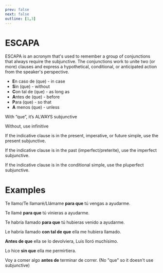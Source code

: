 ```yaml
---
prev: false
next: false
outline: [1,3]
---
```

# ESCAPA
ESCAPA is an acronym that's used to remember a group of conjunctions that always require the subjunctive. The conjunctions work to unite two (or more) clauses and express a hypothetical, conditional, or anticipated action from the speaker's perspective.
- **E**n caso de (que) - in case
- **S**in (que) - without
- **C**on tal de (que) - as long as
- **A**ntes de (que) - before
- **P**ara (que) - so that
- **A** menos (que) - unless

With “que”, it’s ALWAYS subjunctive

Without, use infinitive

If the indicative clause is in the present, imperative, or future simple, use the present subjunctive.

If the indicative clause is in the past (imperfect/preterite), use the imperfect subjunctive.

If the indicative clause is in the conditional simple, use the pluperfect subjunctive.
# Examples
Te llamo/Te llamaré/Llámame  **para que** tú vengas a ayudarme.

Te llamé **para que** tú vinieras a ayudarme.

Te habría llamado **para que** tú hubieras venido  a ayudarme.

Le habría llamado **con tal de que** ella me hubiera llamado.

**Antes de que** ella se lo devolviera, Luis lloró muchísimo.

Lo hice **sin que** ella me permirtiera.

Voy a comer algo **antes de** terminar de correr. (No "que" so it doesn't use subjunctive)
